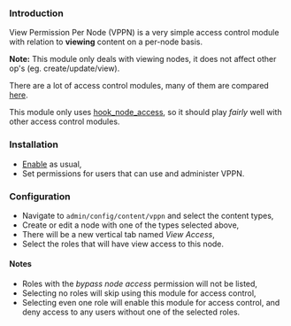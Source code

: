 ### Introduction ###

View Permission Per Node (VPPN) is a very simple access control module with
relation to **viewing** content on a per-node basis.

**Note:** This module only deals with viewing nodes, it does not affect other
op's (eg. create/update/view).

There are a lot of access control modules, many of them are compared
[here](https://www.drupal.org/node/270000).

This module only uses [hook_node_access](https://api.drupal.org/api/drupal/modules!node!node.api.php/function/hook_node_access/7),
so it should play *fairly* well with other access control modules.

### Installation ###

- [Enable](https://drupal.org/documentation/install/modules-themes/modules-7) as
  usual,
- Set permissions for users that can use and administer VPPN.

### Configuration ###

- Navigate to `admin/config/content/vppn` and select the content types,
- Create or edit a node with one of the types selected above,
- There will be a new vertical tab named *View Access*,
- Select the roles that will have view access to this node.

#### Notes ####

- Roles with the *bypass node access* permission will not be listed,
- Selecting no roles will skip using this module for access control,
- Selecting even one role will enable this module for access control, and deny
  access to any users without one of the selected roles.
